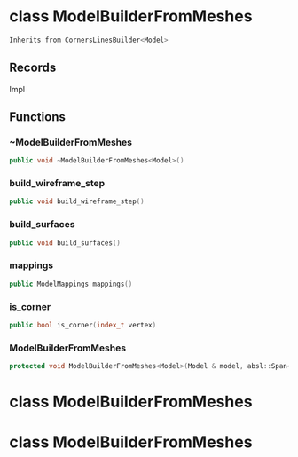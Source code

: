 # class ModelBuilderFromMeshes

```cpp
Inherits from CornersLinesBuilder<Model>
```

## Records

Impl

## Functions

### ~ModelBuilderFromMeshes

```cpp
public void ~ModelBuilderFromMeshes<Model>()
```

### build_wireframe_step

```cpp
public void build_wireframe_step()
```

### build_surfaces

```cpp
public void build_surfaces()
```

### mappings

```cpp
public ModelMappings mappings()
```

### is_corner

```cpp
public bool is_corner(index_t vertex)
```

### ModelBuilderFromMeshes

```cpp
protected void ModelBuilderFromMeshes<Model>(Model & model, absl::Span<const std::reference_wrapper<const PointSet<dimension> > > corners, absl::Span<const std::reference_wrapper<const EdgedCurve<dimension> > > curves, absl::Span<const std::reference_wrapper<const SurfaceMesh<dimension> > > surfaces)
```

# class ModelBuilderFromMeshes

# class ModelBuilderFromMeshes
